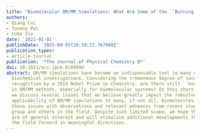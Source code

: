 ```yaml
---
title: "Biomolecular QM/MM Simulations: What Are Some of the ``Burning Issues''?"
authors:
- Qiang Cui
- Tanmoy Pal
- Luke Xie
date: '2021-01-01'
publishDate: '2025-09-05T20:10:23.767680Z'
publication_types:
- article-journal
publication: '*The Journal of Physical Chemistry B*'
doi: 10.1021/acs.jpcb.0c09898
abstract: QM/MM simulations have become an indispensable tool in many chemical and
  biochemical investigations. Considering the tremendous degree of success, including
  recognition by a 2013 Nobel Prize in Chemistry, are there still ``burning challenges''
  in QM/MM methods, especially for biomolecular systems? In this short Perspective,
  we discuss several issues that we believe greatly impact the robustness and quantitative
  applicability of QM/MM simulations to many, if not all, biomolecules. We highlight
  these issues with observations and relevant advances from recent studies in our
  group and others in the field. Despite such limited scope, we hope the discussions
  are of general interest and will stimulate additional developments that help push
  the field forward in meaningful directions.
---
```

